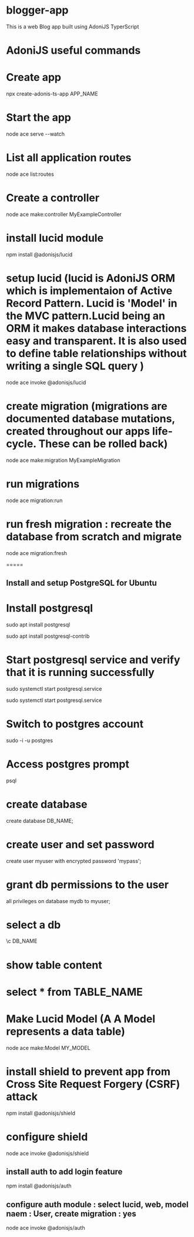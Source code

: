 # blogger-app
This is a web Blog app built using AdoniJS TyperScript

# AdoniJS useful commands

# Create app
 npx create-adonis-ts-app APP_NAME
 
# Start the app
 node ace serve --watch
 
# List all application routes
 node ace list:routes
 
# Create a controller
 node ace make:controller MyExampleController

# install lucid module
 npm install @adonisjs/lucid

# setup lucid (lucid is AdoniJS ORM which is implementaion of Active Record Pattern. Lucid is 'Model' in the MVC pattern.Lucid being an ORM it makes database interactions easy and transparent. It is also used to define table relationships without writing a single SQL query )
 node ace invoke @adonisjs/lucid

# create migration (migrations are documented database mutations, created throughout our apps life-cycle. These can be rolled back)
 node ace make:migration MyExampleMigration

# run migrations
 node ace migration:run
 
# run fresh migration : recreate the database from scratch and migrate
 node ace migration:fresh

=====
## Install and setup PostgreSQL for Ubuntu

# Install postgresql
 sudo apt install postgresql

 sudo apt install postgresql-contrib
  
# Start postgresql service and verify that it is running successfully
 sudo systemctl start postgresql.service

 sudo systemctl start postgresql.service

# Switch to postgres account
 sudo -i -u postgres

# Access postgres prompt
 psql

# create database
 create database DB_NAME;

# create user and set password
 create user myuser with encrypted password 'mypass';

# grant db permissions to the user
  all privileges on database mydb to myuser;

# select a db
 \c DB_NAME

# show table content
 select * from TABLE_NAME
=====

# Make Lucid Model (A A Model represents a data table)
 node ace make:Model MY_MODEL


# install shield to prevent app from Cross Site Request Forgery (CSRF) attack 
 npm install @adonisjs/shield

# configure shield
 node ace invoke @adonisjs/shield

## install auth to add login feature
 npm install @adonisjs/auth

## configure auth module : select lucid, web, model naem : User, create migration : yes
 node ace invoke @adonisjs/auth